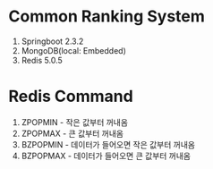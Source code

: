 # Common Ranking System
 1. Springboot 2.3.2
 2. MongoDB(local: Embedded)
 3. Redis 5.0.5
 
 # Redis Command
 1. ZPOPMIN - 작은 값부터 꺼내옴
 2. ZPOPMAX - 큰 값부터 꺼내옴
 3. BZPOPMIN - 데이터가 들어오면 작은 값부터 꺼내옴
 4. BZPOPMAX - 데이터가 들어오면 큰 값부터 꺼내옴
 